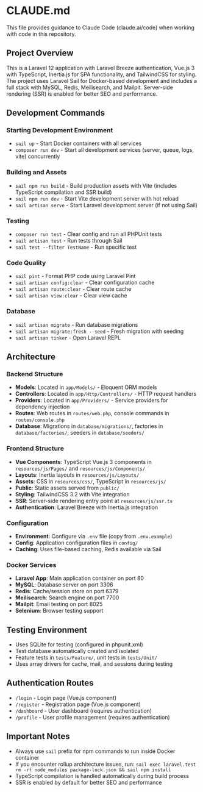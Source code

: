 # CLAUDE.md

This file provides guidance to Claude Code (claude.ai/code) when working with code in this repository.

## Project Overview

This is a Laravel 12 application with Laravel Breeze authentication, Vue.js 3 with TypeScript, Inertia.js for SPA functionality, and TailwindCSS for styling. The project uses Laravel Sail for Docker-based development and includes a full stack with MySQL, Redis, Meilisearch, and Mailpit. Server-side rendering (SSR) is enabled for better SEO and performance.

## Development Commands

### Starting Development Environment
- `sail up` - Start Docker containers with all services
- `composer run dev` - Start all development services (server, queue, logs, vite) concurrently

### Building and Assets
- `sail npm run build` - Build production assets with Vite (includes TypeScript compilation and SSR build)
- `sail npm run dev` - Start Vite development server with hot reload
- `sail artisan serve` - Start Laravel development server (if not using Sail)

### Testing
- `composer run test` - Clear config and run all PHPUnit tests
- `sail artisan test` - Run tests through Sail
- `sail test --filter TestName` - Run specific test

### Code Quality
- `sail pint` - Format PHP code using Laravel Pint
- `sail artisan config:clear` - Clear configuration cache
- `sail artisan route:clear` - Clear route cache
- `sail artisan view:clear` - Clear view cache

### Database
- `sail artisan migrate` - Run database migrations
- `sail artisan migrate:fresh --seed` - Fresh migration with seeding
- `sail artisan tinker` - Open Laravel REPL

## Architecture

### Backend Structure
- **Models**: Located in `app/Models/` - Eloquent ORM models
- **Controllers**: Located in `app/Http/Controllers/` - HTTP request handlers
- **Providers**: Located in `app/Providers/` - Service providers for dependency injection
- **Routes**: Web routes in `routes/web.php`, console commands in `routes/console.php`
- **Database**: Migrations in `database/migrations/`, factories in `database/factories/`, seeders in `database/seeders/`

### Frontend Structure
- **Vue Components**: TypeScript Vue.js 3 components in `resources/js/Pages/` and `resources/js/Components/`
- **Layouts**: Inertia layouts in `resources/js/Layouts/`
- **Assets**: CSS in `resources/css/`, TypeScript in `resources/js/`
- **Public**: Static assets served from `public/`
- **Styling**: TailwindCSS 3.2 with Vite integration
- **SSR**: Server-side rendering entry point at `resources/js/ssr.ts`
- **Authentication**: Laravel Breeze with Inertia.js integration

### Configuration
- **Environment**: Configure via `.env` file (copy from `.env.example`)
- **Config**: Application configuration files in `config/`
- **Caching**: Uses file-based caching, Redis available via Sail

### Docker Services
- **Laravel App**: Main application container on port 80
- **MySQL**: Database server on port 3306
- **Redis**: Cache/session store on port 6379
- **Meilisearch**: Search engine on port 7700
- **Mailpit**: Email testing on port 8025
- **Selenium**: Browser testing support

## Testing Environment
- Uses SQLite for testing (configured in phpunit.xml)
- Test database automatically created and isolated
- Feature tests in `tests/Feature/`, unit tests in `tests/Unit/`
- Uses array drivers for cache, mail, and sessions during testing

## Authentication Routes
- `/login` - Login page (Vue.js component)
- `/register` - Registration page (Vue.js component)
- `/dashboard` - User dashboard (requires authentication)
- `/profile` - User profile management (requires authentication)

## Important Notes
- Always use `sail` prefix for npm commands to run inside Docker container
- If you encounter rollup architecture issues, run: `sail exec laravel.test rm -rf node_modules package-lock.json && sail npm install`
- TypeScript compilation is handled automatically during build process
- SSR is enabled by default for better SEO and performance